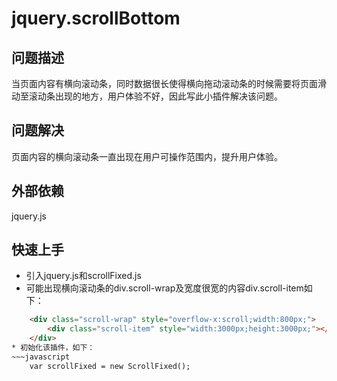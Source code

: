 # jquery.scrollBottom
## 问题描述
当页面内容有横向滚动条，同时数据很长使得横向拖动滚动条的时候需要将页面滑动至滚动条出现的地方，用户体验不好，因此写此小插件解决该问题。

## 问题解决
页面内容的横向滚动条一直出现在用户可操作范围内，提升用户体验。

## 外部依赖
jquery.js

## 快速上手
* 引入jquery.js和scrollFixed.js
* 可能出现横向滚动条的div.scroll-wrap及宽度很宽的内容div.scroll-item如下：
~~~html
    <div class="scroll-wrap" style="overflow-x:scroll;width:800px;">
        <div class="scroll-item" style="width:3000px;height:3000px;"></div>
    </div>
* 初始化该插件，如下：
~~~javascript
    var scrollFixed = new ScrollFixed();



